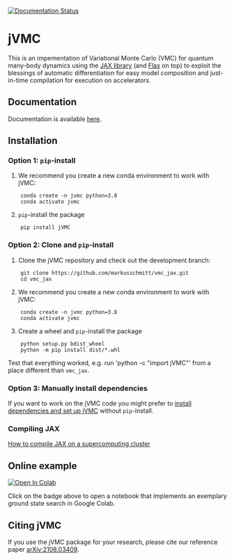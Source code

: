 [![Documentation Status](https://readthedocs.org/projects/jvmc/badge/?version=latest)](https://jvmc.readthedocs.io/en/latest/?badge=latest)

# jVMC
This is an impementation of Variational Monte Carlo (VMC) for quantum many-body dynamics using the [JAX library](https://jax.readthedocs.io "JAX library") (and [Flax](https://flax.readthedocs.io "FLAX library") on top) to exploit the blessings of automatic differentiation for easy model composition and just-in-time compilation for execution on accelerators.

## Documentation

Documentation is available [here](https://jvmc.readthedocs.io/en/latest/ "Documentation").

## Installation

### Option 1: ``pip``-install

1. We recommend you create a new conda environment to work with jVMC:

```
    conda create -n jvmc python=3.8
    conda activate jvmc
```

2. ``pip``-install the package

```
    pip install jVMC
```

### Option 2: Clone and ``pip``-install

1. Clone the jVMC repository and check out the development branch:

```
    git clone https://github.com/markusschmitt/vmc_jax.git
    cd vmc_jax
```

2. We recommend you create a new conda environment to work with jVMC:

```
    conda create -n jvmc python=3.8
    conda activate jvmc
```

3. Create a wheel and ``pip``-install the package
```
    python setup.py bdist_wheel
    python -m pip install dist/*.whl
```
Test that everything worked, e.g. run 'python -c "import jVMC"' from a place different than ``vmc_jax``.

### Option 3: Manually install dependencies

If you want to work on the jVMC code you might prefer to [install dependencies and set up jVMC](documentation/readme/installation_instructions.md) without ``pip``-install.

### Compiling JAX

[How to compile JAX on a supercomputing cluster](documentation/readme/compile_jax_on_cluster.md)


## Online example

[![Open In Colab](https://colab.research.google.com/assets/colab-badge.svg)](https://colab.research.google.com/github/markusschmitt/vmc_jax/blob/master/examples/ex0_ground_state_search.ipynb)

Click on the badge above to open a notebook that implements an exemplary ground state search in Google Colab.

## Citing jVMC

If you use the jVMC package for your research, please cite our reference paper [arXiv:2108.03409](https://arxiv.org/abs/2108.03409).

